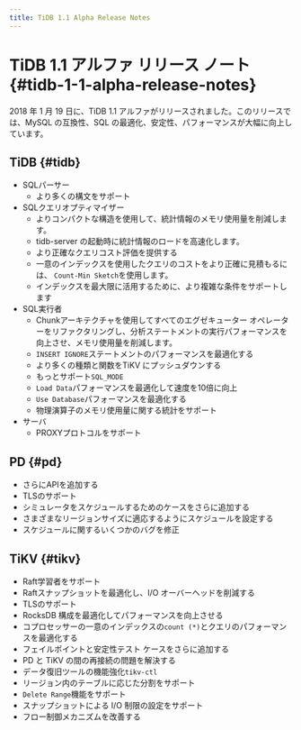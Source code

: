 ```yaml
---
title: TiDB 1.1 Alpha Release Notes
---
```


# TiDB 1.1 アルファ リリース ノート {#tidb-1-1-alpha-release-notes}

2018 年 1 月 19 日に、TiDB 1.1 アルファがリリースされました。このリリースでは、MySQL の互換性、SQL の最適化、安定性、パフォーマンスが大幅に向上しています。

## TiDB {#tidb}

-   SQLパーサー
    -   より多くの構文をサポート
-   SQLクエリオプティマイザー
    -   よりコンパクトな構造を使用して、統計情報のメモリ使用量を削減します。
    -   tidb-server の起動時に統計情報のロードを高速化します。
    -   より正確なクエリコスト評価を提供する
    -   一意のインデックスを使用したクエリのコストをより正確に見積もるには、 `Count-Min Sketch`を使用します。
    -   インデックスを最大限に活用するために、より複雑な条件をサポートします
-   SQL実行者
    -   Chunkアーキテクチャを使用してすべてのエグゼキューター オペレーターをリファクタリングし、分析ステートメントの実行パフォーマンスを向上させ、メモリ使用量を削減します。
    -   `INSERT IGNORE`ステートメントのパフォーマンスを最適化する
    -   より多くの種類と関数をTiKV にプッシュダウンする
    -   もっとサポート`SQL_MODE`
    -   `Load Data`パフォーマンスを最適化して速度を10倍に向上
    -   `Use Database`パフォーマンスを最適化する
    -   物理演算子のメモリ使用量に関する統計をサポート
-   サーバ
    -   PROXYプロトコルをサポート

## PD {#pd}

-   さらにAPIを追加する
-   TLSのサポート
-   シミュレータをスケジュールするためのケースをさらに追加する
-   さまざまなリージョンサイズに適応するようにスケジュールを設定する
-   スケジュールに関するいくつかのバグを修正

## TiKV {#tikv}

-   Raft学習者をサポート
-   Raftスナップショットを最適化し、I/O オーバーヘッドを削減する
-   TLSのサポート
-   RocksDB 構成を最適化してパフォーマンスを向上させる
-   コプロセッサーの一意のインデックスの`count (*)`とクエリのパフォーマンスを最適化する
-   フェイルポイントと安定性テスト ケースをさらに追加する
-   PD と TiKV の間の再接続の問題を解決する
-   データ復旧ツールの機能強化`tikv-ctl`
-   リージョン内のテーブルに応じた分割をサポート
-   `Delete Range`機能をサポート
-   スナップショットによる I/O 制限の設定をサポート
-   フロー制御メカニズムを改善する
